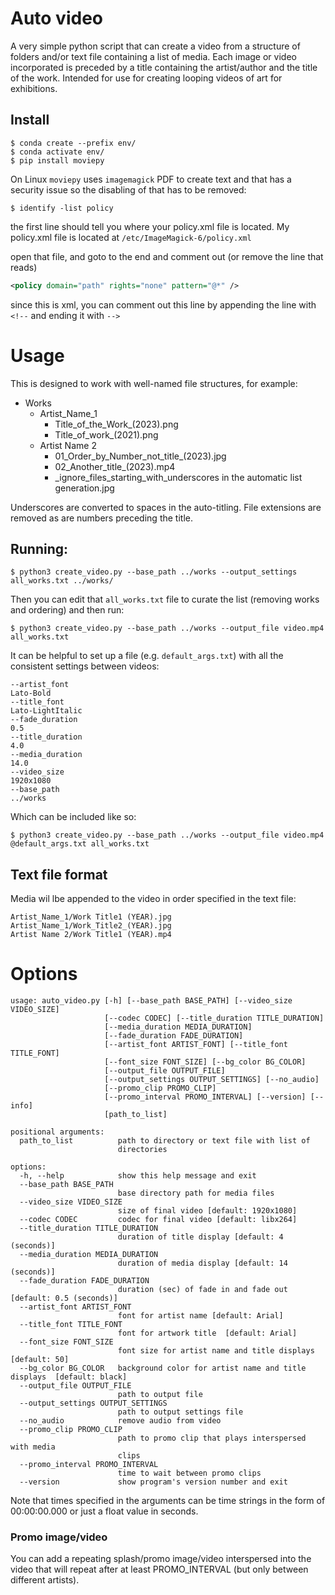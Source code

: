 # Auto video

A very simple python script that can create a video from a structure of folders and/or text file containing a list of media. Each image or video incorporated is preceded by a title containing the artist/author and the title of the work. Intended for use for creating looping videos of art for exhibitions.

## Install

```
$ conda create --prefix env/
$ conda activate env/
$ pip install moviepy
```

On Linux `moviepy` uses `imagemagick` PDF to create text and that has a security issue so the disabling of that has to be removed:

```
$ identify -list policy
```
the first line should tell you where your policy.xml file is located. My policy.xml file is located at `/etc/ImageMagick-6/policy.xml`

open that file, and goto to the end and comment out (or remove the line that reads)

```svg
<policy domain="path" rights="none" pattern="@*" />
```

since this is xml, you can comment out this line by appending the line with `<!--` and ending it with `-->`


# Usage

This is designed to work with well-named file structures, for example:

- Works
  - Artist_Name_1
    - Title_of_the_Work_(2023).png
    - Title_of_work_(2021).png
  - Artist Name 2
    - 01_Order_by_Number_not_title_(2023).jpg
    - 02_Another_title_(2023).mp4
    - _ignore_files_starting_with_underscores in the automatic list generation.jpg

Underscores are converted to spaces in the auto-titling. File extensions are removed as are numbers preceding the title.


## Running:

```
$ python3 create_video.py --base_path ../works --output_settings all_works.txt ../works/
```

Then you can edit that `all_works.txt` file to curate the list (removing works and ordering) and then run:

```
$ python3 create_video.py --base_path ../works --output_file video.mp4 all_works.txt
```

It can be helpful to set up a file (e.g. `default_args.txt`) with all the consistent settings between videos:
```
--artist_font
Lato-Bold
--title_font
Lato-LightItalic
--fade_duration
0.5
--title_duration
4.0
--media_duration
14.0
--video_size
1920x1080
--base_path
../works
```

Which can be included like so:
```
$ python3 create_video.py --base_path ../works --output_file video.mp4 @default_args.txt all_works.txt
```

## Text file format

Media wil lbe appended to the video in order specified in the text file:

```
Artist_Name_1/Work Title1 (YEAR).jpg
Artist_Name_1/Work_Title2_(YEAR).jpg
Artist Name 2/Work Title1 (YEAR).mp4
```

# Options

```
usage: auto_video.py [-h] [--base_path BASE_PATH] [--video_size VIDEO_SIZE]
                     [--codec CODEC] [--title_duration TITLE_DURATION]
                     [--media_duration MEDIA_DURATION]
                     [--fade_duration FADE_DURATION]
                     [--artist_font ARTIST_FONT] [--title_font TITLE_FONT]
                     [--font_size FONT_SIZE] [--bg_color BG_COLOR]
                     [--output_file OUTPUT_FILE]
                     [--output_settings OUTPUT_SETTINGS] [--no_audio]
                     [--promo_clip PROMO_CLIP]
                     [--promo_interval PROMO_INTERVAL] [--version] [--info]
                     [path_to_list]

positional arguments:
  path_to_list          path to directory or text file with list of
                        directories

options:
  -h, --help            show this help message and exit
  --base_path BASE_PATH
                        base directory path for media files
  --video_size VIDEO_SIZE
                        size of final video [default: 1920x1080]
  --codec CODEC         codec for final video [default: libx264]
  --title_duration TITLE_DURATION
                        duration of title display [default: 4 (seconds)]
  --media_duration MEDIA_DURATION
                        duration of media display [default: 14 (seconds)]
  --fade_duration FADE_DURATION
                        duration (sec) of fade in and fade out [default: 0.5 (seconds)]
  --artist_font ARTIST_FONT
                        font for artist name [default: Arial]
  --title_font TITLE_FONT
                        font for artwork title  [default: Arial]
  --font_size FONT_SIZE
                        font size for artist name and title displays  [default: 50]
  --bg_color BG_COLOR   background color for artist name and title displays  [default: black]
  --output_file OUTPUT_FILE
                        path to output file
  --output_settings OUTPUT_SETTINGS
                        path to output settings file
  --no_audio            remove audio from video
  --promo_clip PROMO_CLIP
                        path to promo clip that plays interspersed with media
                        clips
  --promo_interval PROMO_INTERVAL
                        time to wait between promo clips
  --version             show program's version number and exit
```

Note that times specified in the arguments can be time strings in the form of 00:00:00.000 or just a float value in seconds.

### Promo image/video

You can add a repeating splash/promo image/video interspersed into the video that will repeat after at least PROMO_INTERVAL (but only between different artists).